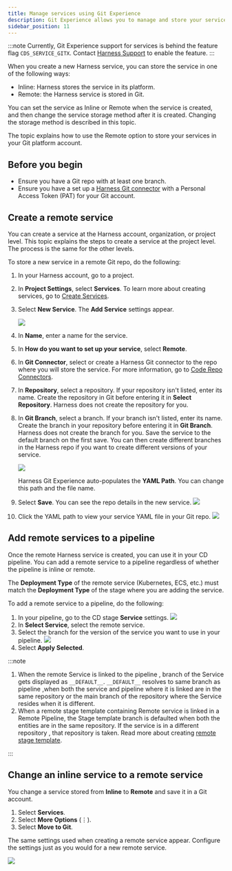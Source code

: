 ```yaml
---
title: Manage services using Git Experience 
description: Git Experience allows you to manage and store your services in Git
sidebar_position: 11
---
```

:::note
Currently, Git Experience support for services is behind the feature flag `CDS_SERVICE_GITX`. Contact [Harness Support](mailto:support@harness.io) to enable the feature.
:::

When you create a new Harness service, you can store the service in one of the following ways:

* Inline: Harness stores the service in its platform.
* Remote: the Harness service is stored in Git.

You can set the service as Inline or Remote when the service is created, and then change the service storage method after it is created. Changing the storage method is described in this topic.

The topic explains how to use the Remote option to store your services in your Git platform account.

## Before you begin

* Ensure you have a Git repo with at least one branch.​
* Ensure you have a set up a [Harness Git connector](/docs/platform/connectors/code-repositories/connect-to-code-repo) with a Personal Access Token (PAT) for your Git account.​

## Create a remote service

You can create a service at the Harness account, organization, or project level. This topic explains the steps to create a service at the project level. The process is the same for the other levels.

To store a new service in a remote Git repo, do the following:

1. In your Harness account, go to a project.
2. In **Project Settings**, select **Services**. To learn more about creating services, go to [Create Services](docs/continuous-delivery/x-platform-cd-features/services/create-services.md).
3. Select **New Service**. The **Add Service** settings appear.
    
    ![](./static/Gitex-service.png) 
4. In **Name**, enter a name for the service.
5. In **How do you want to set up your service**, select **Remote**.
6. In **Git Connector**, select or create a Harness Git connector to the repo where you will store the service.​ For more information, go to [Code Repo Connectors](/docs/category/code-repo-connectors).
7. In **Repository**, select a repository. If your repository isn't listed, enter its name. Create the repository in Git before entering it in **Select Repository**. Harness does not create the repository for you.
8. In **Git Branch**, select a branch. If your branch isn't listed, enter its name. Create the branch in your repository before entering it in **Git Branch**. Harness does not create the branch for you. Save the service to the default branch on the first save. You can then create different branches in the Harness repo if you want to create different versions of your service.
    
    ![](./static/branch-switching.png)
    
    Harness Git Experience auto-populates the **YAML Path**. You can change this path and the file name.
11. Select **Save**. You can see the repo details in the new service.
    ![](./static/save-service-config.png) 
12. Click the YAML path to view your service YAML file in your Git repo.
    ![](./static/service-remote-git.png) 


## Add remote services to a pipeline

Once the remote Harness service is created, you can use it in your CD pipeline. You can add a remote service to a pipeline regardless of whether the pipeline is inline or remote.

The **Deployment Type** of the remote service (Kubernetes, ECS, etc.) must match the **Deployment Type** of the stage where you are adding the service.

 
To add a remote service to a pipeline, do the following:

1. In your pipeline, go to the CD stage **Service** settings.
    ![](./static/stage-service-settings.png)
2. In **Select Service**, select the remote service.
3. Select the branch for the version of the service you want to use in your pipeline.
    ![](./static/branches-adding-services.png)
4. Select **Apply Selected**.

:::note

1. When the remote Service is linked to the pipeline , branch of the Service gets displayed as ``__DEFAULT__``.
``__DEFAULT__`` resolves to same branch as pipeline ,when both the service and pipeline where it is linked are in the same repository or the main branch of the repository where the Service resides when it is different.
2. When a remote stage template containing Remote service is linked in a Remote Pipeline, the Stage template branch is defaulted when both the entities are in the same repository. If the service is in a different repository , that repository is taken. Read more about creating [remote stage template](/docs/platform/templates/create-a-remote-stage-template.md).

:::

## Change an inline service to a remote service

You change a service stored from **Inline** to **Remote** and save it in a Git account. 

1. Select **Services**.
2. Select **More Options** (&vellip;). 
3. Select **Move to Git**.

The same settings used when creating a remote service appear. Configure the settings just as you would for a new remote service.

![](./static/inline-to-remote.png) 

